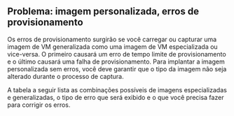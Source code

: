 ## <a name="issue-custom-image-provisioning-errors"></a>Problema: imagem personalizada, erros de provisionamento
Os erros de provisionamento surgirão se você carregar ou capturar uma imagem de VM generalizada como uma imagem de VM especializada ou vice-versa. O primeiro causará um erro de tempo limite de provisionamento e o último causará uma falha de provisionamento. Para implantar a imagem personalizada sem erros, você deve garantir que o tipo da imagem não seja alterado durante o processo de captura.

A tabela a seguir lista as combinações possíveis de imagens especializadas e generalizadas, o tipo de erro que será exibido e o que você precisa fazer para corrigir os erros.

